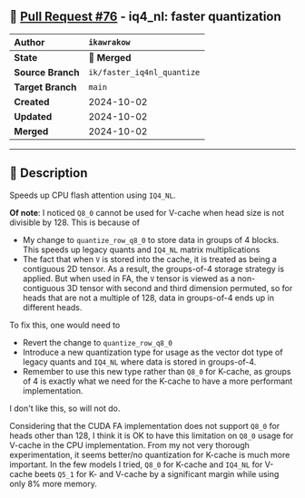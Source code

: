 ## 🔀 [Pull Request #76](https://github.com/ikawrakow/ik_llama.cpp/pull/76) - iq4_nl: faster quantization

| **Author** | `ikawrakow` |
| :--- | :--- |
| **State** | 🔀 **Merged** |
| **Source Branch** | `ik/faster_iq4nl_quantize` |
| **Target Branch** | `main` |
| **Created** | 2024-10-02 |
| **Updated** | 2024-10-02 |
| **Merged** | 2024-10-02 |

---

## 📄 Description

Speeds up CPU flash attention using `IQ4_NL`.

**Of note**: I noticed `Q8_0` cannot be used for V-cache when head size is not divisible by 128. This is because of
* My change to `quantize_row_q8_0` to store data in groups of 4 blocks. This speeds up legacy quants and `IQ4_NL` matrix multiplications
* The fact that when `V` is stored into the cache, it is treated as being a contiguous 2D tensor. As a result, the groups-of-4 storage strategy is applied. But when used in FA, the `V` tensor is viewed as a non-contiguous 3D tensor with second and third dimension permuted, so for heads that are not a multiple of 128, data in groups-of-4 ends up in different heads. 

To fix this, one would need to
* Revert the change to `quantize_row_q8_0`
* Introduce a new quantization type for usage as the vector dot type of legacy quants and `IQ4_NL` where data is stored in groups-of-4.
* Remember to use this new type rather than `Q8_0` for K-cache, as groups of 4 is exactly  what we need for the K-cache to have a more performant implementation.

I don't like this, so will not do.

Considering that the CUDA FA implementation does not support `Q8_0` for heads other than 128, I think it is OK to have this limitation on `Q8_0` usage for V-cache in the CPU implementation. From my not very thorough experimentation, it seems better/no quantization for K-cache is much more important. In the few models I tried, `Q8_0` for K-cache and `IQ4_NL` for V-cache beets `Q5_1` for K- and V-cache by a significant margin while using only 8% more memory.